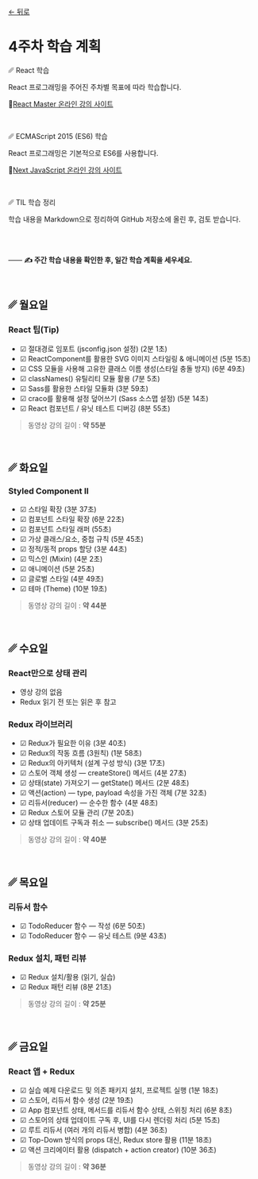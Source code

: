 [← 뒤로](./README.md)

# 4주차 학습 계획


␥ React 학습

React 프로그래밍을 주어진 주차별 목표에 따라 학습합니다.

🔗[React Master 온라인 강의 사이트](https://yamoo9.github.io/react-master)

<br>

␥ ECMAScript 2015 (ES6) 학습

React 프로그래밍은 기본적으로 ES6를 사용합니다.

🔗[Next JavaScript 온라인 강의 사이트](https://yamoo9.github.io/next-javascript)

<br>

␥ TIL 학습 정리

학습 내용을 Markdown으로 정리하여 GitHub 저장소에 올린 후, 검토 받습니다.

<br>
<br>

—— <b>✍️ 주간 학습 내용을 확인한 후, 일간 학습 계획을 세우세요.</b>

<br>


## ␥ 월요일

### React 팁(Tip)

- ☑︎ 절대경로 임포트 (jsconfig.json 설정) (2분 1초)
- ☑︎ ReactComponent를 활용한 SVG 이미지 스타일링 & 애니메이션 (5분 15초)
- ☑︎ CSS 모듈을 사용해 고유한 클래스 이름 생성(스타일 충돌 방지) (6분 49초)
- ☑︎ classNames() 유틸리티 모듈 활용 (7분 5초)
- ☑︎ Sass를 활용한 스타일 모듈화 (3분 59초)
- ☑︎ craco를 활용해 설정 덮어쓰기 (Sass 소스맵 설정) (5분 14초)
- ☑︎ React 컴포넌트 / 유닛 테스트 디버깅 (8분 55초)

> 동영상 강의 길이 : <b>약 55분</b>

<br>

## ␥ 화요일

### Styled Component II

- ☑︎ 스타일 확장 (3분 37초)
- ☑︎ 컴포넌트 스타일 확장 (6분 22초)
- ☑︎ 컴포넌트 스타일 래퍼 (55초)
- ☑︎ 가상 클래스/요소, 중첩 규칙 (5분 45초)
- ☑︎ 정적/동적 props 할당 (3분 44초)
- ☑︎ 믹스인 (Mixin) (4분 2초)
- ☑︎ 애니메이션 (5분 25초)
- ☑︎ 글로벌 스타일 (4분 49초)
- ☑︎ 테마 (Theme) (10분 19초)

> 동영상 강의 길이 : <b>약 44분</b>

<br>

## ␥ 수요일

### React만으로 상태 관리
 - 영상 강의 없음
 - Redux 읽기 전 또는 읽은 후 참고

### Redux 라이브러리

- ☑︎ Redux가 필요한 이유 (3분 40초)
- ☑︎ Redux의 작동 흐름 (3원칙) (1분 58초)
- ☑︎ Redux의 아키텍처 (설계 구성 방식) (3분 17초)
- ☑︎ 스토어 객체 생성 — createStore() 메서드 (4분 27초)
- ☑︎ 상태(state) 가져오기 — getState() 메서드 (2분 48초)
- ☑︎ 액션(action) — type, payload 속성을 가진 객체 (7분 32초)
- ☑︎ 리듀서(reducer) — 순수한 함수 (4분 48초)
- ☑︎ Redux 스토어 모듈 관리 (7분 20초)
- ☑︎ 상태 업데이트 구독과 취소 — subscribe() 메서드 (3분 25초)

> 동영상 강의 길이 : <b>약 40분</b>

<br>

## ␥ 목요일

### 리듀서 함수

- ☑︎ TodoReducer 함수 — 작성 (6분 50초)
- ☑︎ TodoReducer 함수 — 유닛 테스트 (9분 43초)

### Redux 설치, 패턴 리뷰

- ☑︎ Redux 설치/활용 (읽기, 실습)
- ☑︎ Redux 패턴 리뷰 (8분 21초)

> 동영상 강의 길이 : <b>약 25분</b>

<br>

## ␥ 금요일

### React 앱 + Redux

- ☑︎ 실습 예제 다운로드 및 의존 패키지 설치, 프로젝트 실행 (1분 18초)
- ☑︎ 스토어, 리듀서 함수 생성 (2분 19초)
- ☑︎ App 컴포넌트 상태, 메서드를 리듀서 함수 상태, 스위칭 처리 (6분 8초)
- ☑︎ 스토어의 상태 업데이트 구독 후, UI를 다시 렌더링 처리 (5분 15초)
- ☑︎ 루트 리듀서 (여러 개의 리듀서 병합) (4분 36초)
- ☑︎ Top-Down 방식의 props 대신, Redux store 활용 (11분 18초)
- ☑︎ 액션 크리에이터 활용 (dispatch + action creator) (10분 36초)

> 동영상 강의 길이 : <b>약 36분</b>